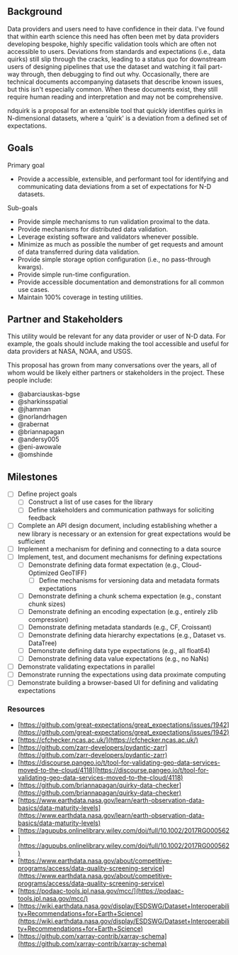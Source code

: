 ## Background

Data providers and users need to have confidence in their data. I've found that within earth science this need has often been met by data providers developing bespoke, highly specific validation tools which are often not accessible to users. Deviations from standards and expectations (i.e., data quirks) still slip through the cracks, leading to a status quo for downstream users of designing pipelines that use the dataset and watching it fail part-way through, then debugging to find out why. Occasionally, there are technical documents accompanying datasets that describe known issues, but this isn't especially common. When these documents exist, they still require human reading and interpretation and may not be comprehensive.

ndquirk is a proposal for an extensible tool that quickly identifies quirks in N-dimensional datasets, where a 'quirk' is a deviation from a defined set of expectations.

## Goals
Primary goal
- Provide a accessible, extensible, and performant tool for identifying and communicating data deviations from a set of expectations for N-D datasets.

Sub-goals
- Provide simple mechanisms to run validation proximal to the data.
- Provide mechanisms for distributed data validation.
- Leverage existing software and validators whenever possible.
- Minimize as much as possible the number of get requests and amount of data transferred during data validation.
- Provide simple storage option configuration (i.e., no pass-through kwargs).
- Provide simple run-time configuration.
- Provide accessible documentation and demonstrations for all common use cases.
- Maintain 100% coverage in testing utilities.

## Partner and Stakeholders

This utility would be relevant for any data provider or user of N-D data. For example, the goals should include making the tool accessible and useful for data providers at NASA, NOAA, and USGS.

This proposal has grown from many conversations over the years, all of whom would be likely either partners or stakeholders in the project. These people include:

- @abarciauskas-bgse
- @sharkinsspatial
- @jhamman
- @norlandrhagen
- @rabernat
- @briannapagan
- @andersy005
- @eni-awowale
- @omshinde

## Milestones

- [ ] Define project goals
    - [ ] Construct a list of use cases for the library
    - [ ] Define stakeholders and communication pathways for soliciting feedback
- [ ] Complete an API design document, including establishing whether a new library is necessary or an extension for great expectations would be sufficient
- [ ] Implement a mechanism for defining and connecting to a data source
- [ ] Implement, test, and document mechanisms for defining expectations
	- [ ] Demonstrate defining data format expectation (e.g., Cloud-Optimized GeoTIFF)
		- [ ] Define mechanisms for versioning data and metadata formats expectations
	- [ ] Demonstrate defining a chunk schema expectation (e.g., constant chunk sizes)
	- [ ] Demonstrate defining an encoding expectation (e.g., entirely zlib compression)
	- [ ] Demonstrate defining metadata standards (e.g., CF, Croissant)
	- [ ] Demonstrate defining data hierarchy expectations (e.g., Dataset vs. DataTree)
	- [ ] Demonstrate defining data type expectations (e.g., all float64)
	- [ ] Demonstrate defining data value expectations (e.g., no NaNs)
- [ ] Demonstrate validating expectations in parallel
- [ ] Demonstrate running the expectations using data proximate computing
- [ ] Demonstrate building a browser-based UI for defining and validating expectations

### Resources

- [https://github.com/great-expectations/great_expectations/issues/1942](https://github.com/great-expectations/great_expectations/issues/1942)
- [https://cfchecker.ncas.ac.uk/](https://cfchecker.ncas.ac.uk/)
- [https://github.com/zarr-developers/pydantic-zarr](https://github.com/zarr-developers/pydantic-zarr)
- [https://discourse.pangeo.io/t/tool-for-validating-geo-data-services-moved-to-the-cloud/4118](https://discourse.pangeo.io/t/tool-for-validating-geo-data-services-moved-to-the-cloud/4118)
- [https://github.com/briannapagan/quirky-data-checker](https://github.com/briannapagan/quirky-data-checker)
- [https://www.earthdata.nasa.gov/learn/earth-observation-data-basics/data-maturity-levels](https://www.earthdata.nasa.gov/learn/earth-observation-data-basics/data-maturity-levels)
- [https://agupubs.onlinelibrary.wiley.com/doi/full/10.1002/2017RG000562](https://agupubs.onlinelibrary.wiley.com/doi/full/10.1002/2017RG000562)
- [https://www.earthdata.nasa.gov/about/competitive-programs/access/data-quality-screening-service](https://www.earthdata.nasa.gov/about/competitive-programs/access/data-quality-screening-service)
- [https://podaac-tools.jpl.nasa.gov/mcc/](https://podaac-tools.jpl.nasa.gov/mcc/)
- [https://wiki.earthdata.nasa.gov/display/ESDSWG/Dataset+Interoperability+Recommendations+for+Earth+Science](https://wiki.earthdata.nasa.gov/display/ESDSWG/Dataset+Interoperability+Recommendations+for+Earth+Science)
- [https://github.com/xarray-contrib/xarray-schema](https://github.com/xarray-contrib/xarray-schema)